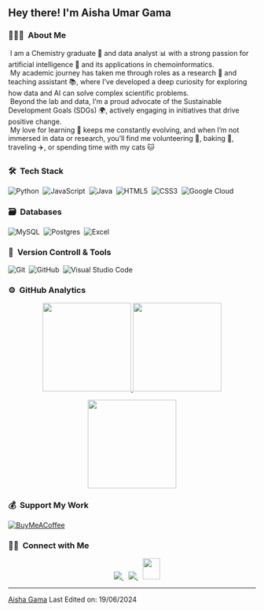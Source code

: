 
<h2 align="left">Hey there! I'm Aisha Umar Gama</h2>

<!-- ## 👋 &nbsp;Hey there! I'm Aisha Umar Gama -->

### 👨🏻‍💻 &nbsp;About Me

&nbsp;I am a Chemistry graduate 🧪 and data analyst 📊 with a strong passion for artificial intelligence 🤖 and its applications in chemoinformatics.\
&nbsp;My academic journey has taken me through roles as a research 🔬 and teaching assistant 📚, where I’ve developed a deep curiosity for exploring how data and AI can solve complex scientific problems.\
&nbsp;Beyond the lab and data, I’m a proud advocate of the Sustainable Development Goals (SDGs) 🌍, actively engaging in initiatives that drive positive change.\
&nbsp;My love for learning 📖 keeps me constantly evolving, and when I’m not immersed in data or research, you’ll find me volunteering 💪, baking 🍰, traveling ✈️, or spending time with my cats 🐱


### 🛠 &nbsp;Tech Stack

![Python](https://img.shields.io/badge/python-3670A0?style=for-the-badge&logo=python&logoColor=ffdd54)&nbsp;
![JavaScript](https://img.shields.io/badge/javascript-%23323330.svg?style=for-the-badge&logo=javascript&logoColor=%23F7DF1E)&nbsp;
![Java](https://img.shields.io/badge/java-%23ED8B00.svg?style=for-the-badge&logo=java&logoColor=white)&nbsp;
![HTML5](https://img.shields.io/badge/html5-%23E34F26.svg?style=for-the-badge&logo=html5&logoColor=white)&nbsp;
![CSS3](https://img.shields.io/badge/css3-%231572B6.svg?style=for-the-badge&logo=css3&logoColor=white)&nbsp;
![Google Cloud](https://img.shields.io/badge/GoogleCloud-%234285F4.svg?style=for-the-badge&logo=google-cloud&logoColor=white)&nbsp;


### 🗃 &nbsp;Databases

![MySQL](https://img.shields.io/badge/MySQL-%234ea4b.svg?style=for-the-badge&logo=Mysql&logoColor=white)&nbsp;
![Postgres](https://img.shields.io/badge/postgres-%23316192.svg?style=for-the-badge&logo=postgresql&logoColor=white)&nbsp;
![Excel](https://img.shields.io/badge/excel-%2334192.svg?style=for-the-badge&logo=microsoftexcel&logoColor=emerald)&nbsp;

### 🧰 &nbsp;Version Controll & Tools 

![Git](https://img.shields.io/badge/git-%23F05033.svg?style=for-the-badge&logo=git&logoColor=white)&nbsp;
![GitHub](https://img.shields.io/badge/github-%23121011.svg?style=for-the-badge&logo=github&logoColor=white)&nbsp;
![Visual Studio Code](https://img.shields.io/badge/Visual%20Studio%20Code-0078d7.svg?style=for-the-badge&logo=visual-studio-code&logoColor=white)&nbsp;

### ⚙️ &nbsp;GitHub Analytics

<p align="center">
  <a href="https://github.com/Aisha-Gama">
    <img height="180em" src="https://github-readme-stats-eight-theta.vercel.app/api?username=Aisha-Gama&show_icons=true&theme=algolia&include_all_commits=true&count_private=true"/>
  </a>
  <a href="https://github.com/Aisha-Gama">
    <img height="180em" src="https://github-readme-stats-eight-theta.vercel.app/api/top-langs/?username=Aisha-Gama&layout=compact&langs_count=8&theme=algolia"/>
  </a>
</p>

<p align="center">
  <img height="180em" src="https://github-readme-streak-stats.herokuapp.com/?user=Aisha-Gama&theme=dark&hide_border=true"/>
</p>


### 💰 &nbsp;Support My Work
[![BuyMeACoffee](https://img.shields.io/badge/Buy%20Me%20a%20Coffee-ffdd00?style=for-the-badge&logo=buy-me-a-coffee&logoColor=black)](https://buymeacoffee.com/aishagama) 


### 🤝🏻 &nbsp;Connect with Me

<p align="center">
 <div align="center"  class="icons-social" style="margin-left: 10px;">
	 
  <a   target="_blank" href="https://www.linkedin.com/in/aisha-umar-a79667298?utm_source=share&utm_campaign=share_via&utm_content=profile&utm_medium=ios_app">
			<img src="https://img.icons8.com/doodle/40/000000/linkedin--v2.png" style="margin-left: 10px;" >
  </a>
  <a style="margin-left: 10px;" target="_blank" href="https://github.com/Aisha-Gama">
		<img src="https://img.icons8.com/doodle/40/000000/github--v1.png">
  </a>
  <a style="margin-left: 10px;" target="_blank" href="aishagama479@gmail.com">
		<img src="https://img.icons8.com/doodle/2x/gmail-new.png" style=" width:35px; height:43px;">
  </a>
      </div>
</p>


	

</div>


------
[Aisha Gama](https://github.com/Aisha-Gama)
Last Edited on: 19/06/2024

